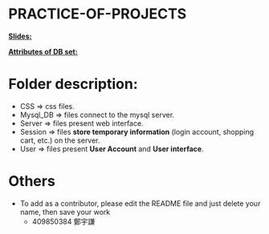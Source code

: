 # PRACTICE-OF-PROJECTS

[**Slides:**](https://docs.google.com/presentation/d/1lH3KGu3LhTvOrSwNFv4mmFAXxQ8WfXm6bI2yhbGGUAw/edit?usp=sharing)

[**Attributes of DB set:**](https://docs.google.com/spreadsheets/d/1H15OPSem_cEZsKGq3Xv5mbNX7MdaLljqqhjIOnNRecI/edit?usp=sharing)


# Folder description:
- CSS 
=> css files.
- Mysql_DB 
=> files connect to the mysql server.
- Server 
=> files present web interface.
- Session 
=> files **store temporary information** (login account, shopping cart, etc.) on the server.
- User 
=> files present **User Account** and **User interface**.

# Others
- To add as a contributor, please edit the README file and just delete your name, then save your work
  - 409850384 鄭宇謙

